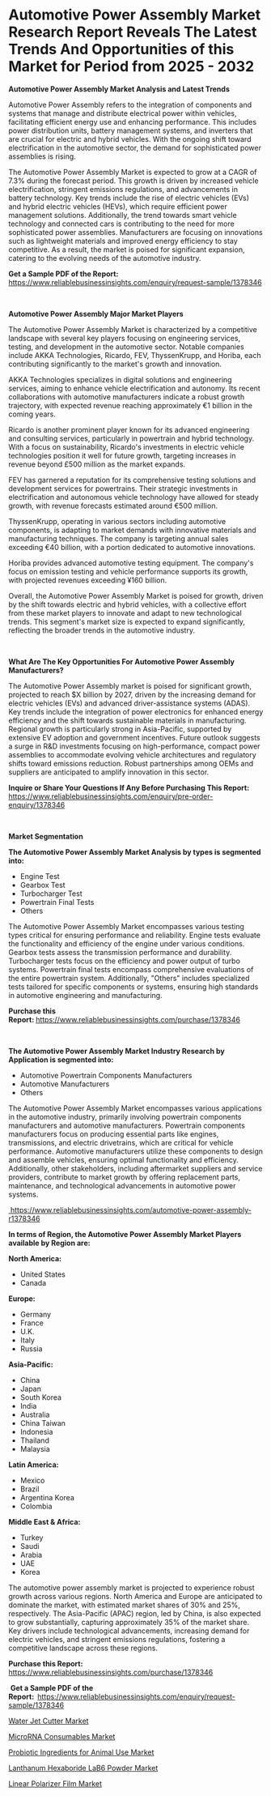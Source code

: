 <p><h1>Automotive Power Assembly Market Research Report Reveals The Latest Trends And Opportunities of this Market for Period from 2025 - 2032</h1></p><p><strong>Automotive Power Assembly Market Analysis and Latest Trends</strong></p>
<p><p>Automotive Power Assembly refers to the integration of components and systems that manage and distribute electrical power within vehicles, facilitating efficient energy use and enhancing performance. This includes power distribution units, battery management systems, and inverters that are crucial for electric and hybrid vehicles. With the ongoing shift toward electrification in the automotive sector, the demand for sophisticated power assemblies is rising.</p><p>The Automotive Power Assembly Market is expected to grow at a CAGR of 7.3% during the forecast period. This growth is driven by increased vehicle electrification, stringent emissions regulations, and advancements in battery technology. Key trends include the rise of electric vehicles (EVs) and hybrid electric vehicles (HEVs), which require efficient power management solutions. Additionally, the trend towards smart vehicle technology and connected cars is contributing to the need for more sophisticated power assemblies. Manufacturers are focusing on innovations such as lightweight materials and improved energy efficiency to stay competitive. As a result, the market is poised for significant expansion, catering to the evolving needs of the automotive industry.</p></p>
<p><strong>Get a Sample PDF of the Report:&nbsp;</strong> <a href="https://www.reliablebusinessinsights.com/enquiry/request-sample/1378346?utm_campaign=1873&utm_medium=2&utm_source=Github&utm_content=ia&utm_term=30012025&utm_id=automotive-power-assembly">https://www.reliablebusinessinsights.com/enquiry/request-sample/1378346</a></p>
<p>&nbsp;</p>
<p><strong>Automotive Power Assembly Major Market Players</strong></p>
<p><p>The Automotive Power Assembly Market is characterized by a competitive landscape with several key players focusing on engineering services, testing, and development in the automotive sector. Notable companies include AKKA Technologies, Ricardo, FEV, ThyssenKrupp, and Horiba, each contributing significantly to the market's growth and innovation.</p><p>AKKA Technologies specializes in digital solutions and engineering services, aiming to enhance vehicle electrification and autonomy. Its recent collaborations with automotive manufacturers indicate a robust growth trajectory, with expected revenue reaching approximately €1 billion in the coming years.</p><p>Ricardo is another prominent player known for its advanced engineering and consulting services, particularly in powertrain and hybrid technology. With a focus on sustainability, Ricardo's investments in electric vehicle technologies position it well for future growth, targeting increases in revenue beyond £500 million as the market expands.</p><p>FEV has garnered a reputation for its comprehensive testing solutions and development services for powertrains. Their strategic investments in electrification and autonomous vehicle technology have allowed for steady growth, with revenue forecasts estimated around €500 million.</p><p>ThyssenKrupp, operating in various sectors including automotive components, is adapting to market demands with innovative materials and manufacturing techniques. The company is targeting annual sales exceeding €40 billion, with a portion dedicated to automotive innovations.</p><p>Horiba provides advanced automotive testing equipment. The company's focus on emission testing and vehicle performance supports its growth, with projected revenues exceeding ¥160 billion.</p><p>Overall, the Automotive Power Assembly Market is poised for growth, driven by the shift towards electric and hybrid vehicles, with a collective effort from these market players to innovate and adapt to new technological trends. This segment's market size is expected to expand significantly, reflecting the broader trends in the automotive industry.</p></p>
<p>&nbsp;</p>
<p><strong>What Are The Key Opportunities For Automotive Power Assembly Manufacturers?</strong></p>
<p><p>The Automotive Power Assembly market is poised for significant growth, projected to reach $X billion by 2027, driven by the increasing demand for electric vehicles (EVs) and advanced driver-assistance systems (ADAS). Key trends include the integration of power electronics for enhanced energy efficiency and the shift towards sustainable materials in manufacturing. Regional growth is particularly strong in Asia-Pacific, supported by extensive EV adoption and government incentives. Future outlook suggests a surge in R&D investments focusing on high-performance, compact power assemblies to accommodate evolving vehicle architectures and regulatory shifts toward emissions reduction. Robust partnerships among OEMs and suppliers are anticipated to amplify innovation in this sector.</p></p>
<p><strong>Inquire or Share Your Questions If Any Before Purchasing This Report:</strong> <a href="https://www.reliablebusinessinsights.com/enquiry/pre-order-enquiry/1378346?utm_campaign=1873&utm_medium=2&utm_source=Github&utm_content=ia&utm_term=30012025&utm_id=automotive-power-assembly">https://www.reliablebusinessinsights.com/enquiry/pre-order-enquiry/1378346</a></p>
<p>&nbsp;</p>
<p><strong>Market Segmentation</strong></p>
<p><strong>The Automotive Power Assembly Market Analysis by types is segmented into:</strong></p>
<p><ul><li>Engine Test</li><li>Gearbox Test</li><li>Turbocharger Test</li><li>Powertrain Final Tests</li><li>Others</li></ul></p>
<p><p>The Automotive Power Assembly Market encompasses various testing types critical for ensuring performance and reliability. Engine tests evaluate the functionality and efficiency of the engine under various conditions. Gearbox tests assess the transmission performance and durability. Turbocharger tests focus on the efficiency and power output of turbo systems. Powertrain final tests encompass comprehensive evaluations of the entire powertrain system. Additionally, "Others" includes specialized tests tailored for specific components or systems, ensuring high standards in automotive engineering and manufacturing.</p></p>
<p><strong>Purchase this Report:&nbsp;</strong><a href="https://www.reliablebusinessinsights.com/purchase/1378346?utm_campaign=1873&utm_medium=2&utm_source=Github&utm_content=ia&utm_term=30012025&utm_id=automotive-power-assembly">https://www.reliablebusinessinsights.com/purchase/1378346</a></p>
<p>&nbsp;</p>
<p><strong>The Automotive Power Assembly Market Industry Research by Application is segmented into:</strong></p>
<p><ul><li>Automotive Powertrain Components Manufacturers</li><li>Automotive Manufacturers</li><li>Others</li></ul></p>
<p><p>The Automotive Power Assembly Market encompasses various applications in the automotive industry, primarily involving powertrain components manufacturers and automotive manufacturers. Powertrain components manufacturers focus on producing essential parts like engines, transmissions, and electric drivetrains, which are critical for vehicle performance. Automotive manufacturers utilize these components to design and assemble vehicles, ensuring optimal functionality and efficiency. Additionally, other stakeholders, including aftermarket suppliers and service providers, contribute to market growth by offering replacement parts, maintenance, and technological advancements in automotive power systems.</p></p>
<p><a href="https://www.reliablebusinessinsights.com/automotive-power-assembly-r1378346?utm_campaign=1873&utm_medium=2&utm_source=Github&utm_content=ia&utm_term=30012025&utm_id=automotive-power-assembly">&nbsp;https://www.reliablebusinessinsights.com/automotive-power-assembly-r1378346</a></p>
<p><strong>In terms of Region, the Automotive Power Assembly Market Players available by Region are:</strong></p>
<p>
    <p> <strong> North America: </strong>
        <ul>
            <li>United States</li>
            <li>Canada</li>
        </ul>
        </p> 
    <p> <strong> Europe: </strong>
        <ul>
            <li>Germany</li>
            <li>France</li>
            <li>U.K.</li>
            <li>Italy</li>
            <li>Russia</li>
        </ul>
        </p> 
    <p> <strong> Asia-Pacific: </strong>
        <ul>
            <li>China</li>
            <li>Japan</li>
            <li>South Korea</li>
            <li>India</li>
            <li>Australia</li>
            <li>China Taiwan</li>
            <li>Indonesia</li>
            <li>Thailand</li>
            <li>Malaysia</li>
        </ul>
        </p> 
    <p> <strong> Latin America: </strong>
        <ul>
            <li>Mexico</li>
            <li>Brazil</li>
            <li>Argentina Korea</li>
            <li>Colombia</li>
        </ul>
        </p> 
    <p> <strong> Middle East & Africa: </strong>
        <ul>
            <li>Turkey</li>
            <li>Saudi</li>
            <li>Arabia</li>
            <li>UAE</li>
            <li>Korea</li>
        </ul>
    </p>
    </p>
<p><p>The automotive power assembly market is projected to experience robust growth across various regions. North America and Europe are anticipated to dominate the market, with estimated market shares of 30% and 25%, respectively. The Asia-Pacific (APAC) region, led by China, is also expected to grow substantially, capturing approximately 35% of the market share. Key drivers include technological advancements, increasing demand for electric vehicles, and stringent emissions regulations, fostering a competitive landscape across these regions.</p></p>
<p><strong>Purchase this Report: </strong><a href="https://www.reliablebusinessinsights.com/purchase/1378346?utm_campaign=1873&utm_medium=2&utm_source=Github&utm_content=ia&utm_term=30012025&utm_id=automotive-power-assembly">https://www.reliablebusinessinsights.com/purchase/1378346</a></p>
<p>&nbsp;<strong>Get a Sample PDF of the Report:&nbsp;&nbsp;</strong><a href="https://www.reliablebusinessinsights.com/enquiry/request-sample/1378346?utm_campaign=1873&utm_medium=2&utm_source=Github&utm_content=ia&utm_term=30012025&utm_id=automotive-power-assembly">https://www.reliablebusinessinsights.com/enquiry/request-sample/1378346</a></p>
<p><strong></strong></p>
<p><p><a href="https://github.com/reitalippman962/Market-Research-Report-List-1/blob/main/water-jet-cutter-market.md?utm_campaign=1873&utm_medium=2&utm_source=Github&utm_content=ia&utm_term=30012025&utm_id=automotive-power-assembly">Water Jet Cutter Market</a></p><p><a href="https://www.linkedin.com/pulse/microrna-consumables-market-analysis-striking-cagr-11-from-nxyyc?utm_campaign=1873&utm_medium=2&utm_source=Github&utm_content=ia&utm_term=30012025&utm_id=automotive-power-assembly">MicroRNA Consumables Market</a></p><p><a href="https://www.linkedin.com/pulse/projecting-probiotic-ingredients-animal-use-markets-xtsjc?utm_campaign=1873&utm_medium=2&utm_source=Github&utm_content=ia&utm_term=30012025&utm_id=automotive-power-assembly">Probiotic Ingredients for Animal Use Market</a></p><p><a href="https://www.linkedin.com/pulse/lanthanum-hexaboride-lab6-powder-market-report-historical-trends-3ypfc?utm_campaign=1873&utm_medium=2&utm_source=Github&utm_content=ia&utm_term=30012025&utm_id=automotive-power-assembly">Lanthanum Hexaboride LaB6 Powder Market</a></p><p><a href="https://github.com/bmorecock/Market-Research-Report-List-5/blob/main/linear-polarizer-film-market.md?utm_campaign=1873&utm_medium=2&utm_source=Github&utm_content=ia&utm_term=30012025&utm_id=automotive-power-assembly">Linear Polarizer Film Market</a></p></p>